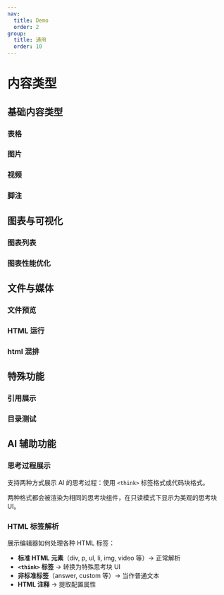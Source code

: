 ```yaml
---
nav:
  title: Demo
  order: 2
group:
  title: 通用
  order: 10
---
```


# 内容类型

<code src="../demos/markdown-editor-readonly-compare.tsx"></code>

## 基础内容类型

### 表格

<code src="../demos/test-table.tsx" background="var(--main-bg-color)"  iframe=540></code>

### 图片

<code src="../demos/image.tsx" background="var(--main-bg-color)" iframe=540></code>

### 视频

<code src="../demos/video-demo.tsx" background="var(--main-bg-color)" iframe=540></code>

### 脚注

<code src="../demos/footnoteReference.tsx" background="var(--main-bg-color)" iframe=540></code>

## 图表与可视化

### 图表列表

<code src="../demos/chart-list.tsx" background="var(--main-bg-color)" iframe=540></code>

### 图表性能优化

<code src="../demos/max-chart.tsx" background="var(--main-bg-color)"  iframe=540></code>

## 文件与媒体

### 文件预览

<code src="../demos/fileMapView.tsx"  background="var(--main-bg-color)" iframe=540 ></code>

### HTML 运行

<code src="../demos/htmlrun.tsx"  background="var(--main-bg-color)" iframe=540 ></code>

### html 混排

<code src="../demos/dance-effect.tsx"  background="var(--main-bg-color)" iframe=540 ></code>

## 特殊功能

### 引用展示

<code src="../demos/FncTooltip.tsx" background="var(--main-bg-color)" iframe=540></code>

### 目录测试

<code src="../demos/toc-simple-demo.tsx" background="var(--main-bg-color)" iframe=540></code>

## AI 辅助功能

### 思考过程展示

支持两种方式展示 AI 的思考过程：使用 `<think>` 标签格式或代码块格式。

两种格式都会被渲染为相同的思考块组件，在只读模式下显示为美观的思考块 UI。

<code src="../demos/ThinkTagDemo.tsx" background="var(--main-bg-color)" iframe=540></code>

### HTML 标签解析

展示编辑器如何处理各种 HTML 标签：

- **标准 HTML 元素**（div, p, ul, li, img, video 等）→ 正常解析
- **`<think>` 标签** → 转换为特殊思考块 UI
- **非标准标签**（answer, custom 等）→ 当作普通文本
- **HTML 注释** → 提取配置属性

<code src="../demos/HtmlParsing-demo.tsx" background="var(--main-bg-color)" iframe=640></code>
